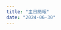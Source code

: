 ```yaml
---
title: "主日簡報"
date: "2024-06-30"
---
```


<embed data="../assets/docs/20240630.pdf" type="application/pdf" width=100%>